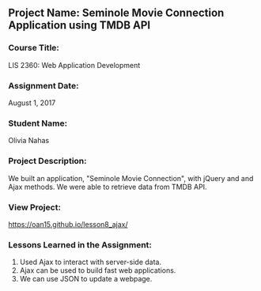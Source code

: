 ## Project Name:  Seminole Movie Connection Application using TMDB API

### Course Title:
LIS 2360:  Web Application Development

### Assignment Date:  
August 1, 2017

### Student Name:  
Olivia Nahas 

### Project Description:
We built an application, "Seminole Movie Connection", with jQuery and and Ajax methods. We were able to retrieve data from TMDB API. 

### View Project:
https://oan15.github.io/lesson8_ajax/

### Lessons Learned in the Assignment:
1. Used Ajax to interact with server-side data.
2. Ajax can be used to build fast web applications.
3. We can use JSON to update a webpage. 
